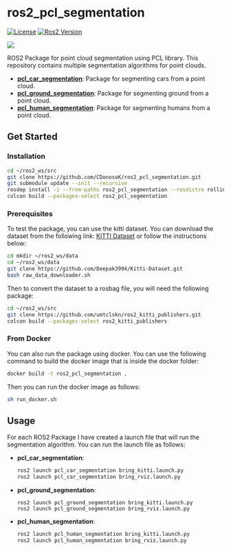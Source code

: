 # ros2_pcl_segmentation

[![License](https://img.shields.io/badge/License-BSD%203--Clause-blue.svg)](
https://opensource.org/licenses/BSD-3-Clause)
[![Ros2 Version](https://img.shields.io/badge/ROS-Rolling-green)](
https://docs.ros.org/en/rolling/index.html)

<img src=https://github.com/CDonosoK/ros2_pcl_segmentation/blob/main/images/ground_segmentation.gif>

ROS2 Package for point cloud segmentation using PCL library. This repository contains multiple segmentation algorithms for point clouds. 

- **[pcl_car_segmentation](https://github.com/CDonosoK/ros2_pcl_segmentation/tree/main/pcl_car_segmentation)**: Package for segmenting cars from a point cloud.
- **[pcl_ground_segmentation](https://github.com/CDonosoK/ros2_pcl_segmentation/tree/main/pcl_ground_segmentation)**: Package for segmenting ground from a point cloud.
- **[pcl_human_segmentation](https://github.com/CDonosoK/ros2_pcl_segmentation/tree/main/pcl_human_segmentation)**: Package for segmenting humans from a point cloud.

## Get Started

### Installation

```bash
cd ~/ros2_ws/src
git clone https://github.com/CDonosoK/ros2_pcl_segmentation.git
git submodule update --init --recursive
rosdep install -i --from-paths ros2_pcl_segmentation --rosdistro rolling -y
colcon build --packages-select ros2_pcl_segmentation
```

### Prerequisites
To test the package, you can use the kitti dataset. You can download the dataset from the following link: [KITTI Dataset](http://www.cvlibs.net/datasets/kitti/raw_data.php) or follow the instructions below:

```bash
cd mkdir ~/ros2_ws/data
cd ~/ros2_ws/data
git clone https://github.com/Deepak3994/Kitti-Dataset.git 
bash raw_data_downloader.sh
```

Then to convert the dataset to a rosbag file, you will need the following package:
```bash
cd ~/ros2_ws/src
git clone https://github.com/umtclskn/ros2_kitti_publishers.git
colcon build --packages-select ros2_kitti_publishers
```

### From Docker

You can also run the package using docker. You can use the following command to build the docker image that is inside the docker folder:
```bash
docker build -t ros2_pcl_segmentation .
```

Then you can run the docker image as follows:
```bash
sh run_docker.sh
```


## Usage

For each ROS2 Package I have created a launch file that will run the segmentation algorithm. You can run the launch file as follows:
- **pcl_car_segmentation**: 
    ```bash
    ros2 launch pcl_car_segmentation bring_kitti.launch.py
    ros2 launch pcl_car_segmentation bring_rviz.launch.py
    ```
- **pcl_ground_segmentation**: 
    ```
    ros2 launch pcl_ground_segmentation bring_kitti.launch.py
    ros2 launch pcl_ground_segmentation bring_rviz.launch.py
    ```
- **pcl_human_segmentation**:
    ```bash
    ros2 launch pcl_human_segmentation bring_kitti.launch.py
    ros2 launch pcl_human_segmentation bring_rviz.launch.py
    ```
